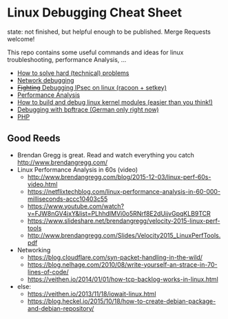 # Linux Debugging Cheat Sheet
state: not finished, but helpful enough to be published. Merge Requests welcome!

This repo contains some useful commands and ideas for linux troubleshooting, performance Analysis, ...

- [How to solve hard (technical) problems](/mindset.md)
- [Network debugging](/debugging-networking.md)
- [~~Fighting~~ Debugging IPsec on linux (racoon + setkey)](/debugging-ipsec-racoon.md)
- [Performance Analysis](/performance-analysis.md)
- [How to build and debug linux kernel modules (easier than you think!)](testing-kernel-modules.md)
- [Debugging with bpftrace (German only right now)](/bpftrace.md)
- [PHP](/misc.md)


## Good Reeds
- Brendan Gregg is great. Read and watch everything you catch http://www.brendangregg.com/
- Linux Performance Analysis in 60s (video)
	- http://www.brendangregg.com/blog/2015-12-03/linux-perf-60s-video.html
	- https://netflixtechblog.com/linux-performance-analysis-in-60-000-milliseconds-accc10403c55
	- https://www.youtube.com/watch?v=FJW8nGV4jxY&list=PLhhdIMVi0o5RNrf8E2dUijvGpqKLB9TCR
	- https://www.slideshare.net/brendangregg/velocity-2015-linux-perf-tools
	- http://www.brendangregg.com/Slides/Velocity2015_LinuxPerfTools.pdf
- Networking
    - https://blog.cloudflare.com/syn-packet-handling-in-the-wild/
    - https://blog.nelhage.com/2010/08/write-yourself-an-strace-in-70-lines-of-code/
    - https://veithen.io/2014/01/01/how-tcp-backlog-works-in-linux.html
- else:
    - https://veithen.io/2013/11/18/iowait-linux.html
    - https://blog.heckel.io/2015/10/18/how-to-create-debian-package-and-debian-repository/

